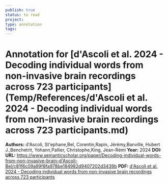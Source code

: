 ```yaml
---
publish: true
status: to read
project:
type: annotation
tags:
---
```

# Annotation for [d'Ascoli et al. 2024 - Decoding individual words from non-invasive brain recordings across 723 participants](Temp/References/d'Ascoli et al. 2024 - Decoding individual words from non-invasive brain recordings across 723 participants.md)

**Authors:** d'Ascoli, St'ephane,Bel, Corentin,Rapin, Jérémy,Banville, Hubert J.,Benchetrit, Yohann,Pallier, Christophe,King, Jean-Rémi
**Year:** 2024
**DOI:** 
**URL:** https://www.semanticscholar.org/paper/Decoding-individual-words-from-non-invasive-brain-d'Ascoli-Bel/c81f6c09a99f8fa978be184982d9407202d3439b
**PDF:** [d'Ascoli et al. 2024 - Decoding individual words from non-invasive brain recordings across 723 participants](Papers/PDFs/d'Ascoli%20et%20al.%202024%20-%20Decoding%20individual%20words%20from%20non-invasive%20brain%20recordings%20across%20723%20participants.pdf)
